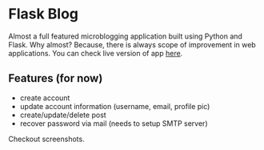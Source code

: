 # Flask Blog
Almost a full featured microblogging application built using Python and Flask. 
Why almost? Because, there is always scope of improvement in web applications. 
You can check live version of app [here](http://flaskblog0.herokuapp.com/).

## Features (for now)
* create account
* update account information (username, email, profile pic)
* create/update/delete post
* recover password via mail (needs to setup SMTP server)

Checkout screenshots.

